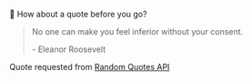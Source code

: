 📣 How about a quote before you go?

> No one can make you feel inferior without your consent.
>
> <p>- Eleanor Roosevelt</p>

Quote requested from [Random Quotes API](https://github.com/lukePeavey/quotable)
